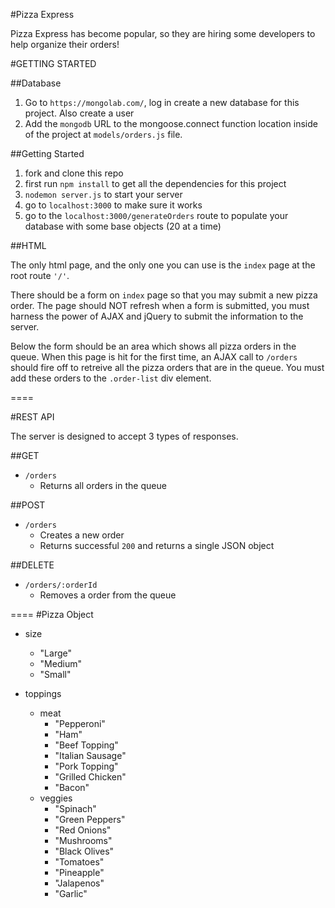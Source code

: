 #Pizza Express

Pizza Express has become popular, so they are hiring some developers to help organize their orders!

#GETTING STARTED

##Database
1. Go to `https://mongolab.com/`, log in create a new database for this project. Also create a user
2. Add the `mongodb` URL to the mongoose.connect function location inside of the project at `models/orders.js` file.

##Getting Started
1. fork and clone this repo
2. first run `npm install` to get all the dependencies for this project
3. `nodemon server.js` to start your server
4. go to `localhost:3000` to make sure it works
5. go to the `localhost:3000/generateOrders` route to populate your database with some base objects (20 at a time)



##HTML

The only html page, and the only one you can use is the `index` page at the root route `'/'`.

There should be a form on `index` page so that you may submit a new pizza order. The page should NOT refresh when a form is submitted, you must harness the power of AJAX and jQuery to submit the information to the server.

Below the form should be an area which shows all pizza orders in the queue. When this page is hit for the first time, an AJAX call to `/orders` should fire off to retreive all the pizza orders that are in the queue. You must add these orders to the `.order-list` div element.

====

#REST API

The server is designed to accept 3 types of responses.

##GET

- `/orders`
  - Returns all orders in the queue


##POST

- `/orders`
  - Creates a new order
  - Returns successful `200` and returns a single JSON object

##DELETE

- `/orders/:orderId`
  - Removes a order from the queue

====
#Pizza Object

- size
  - "Large"
  - "Medium"
  - "Small"

- toppings
  - meat
    - "Pepperoni"
    - "Ham"
    - "Beef Topping"
    - "Italian Sausage"
    - "Pork Topping"
    - "Grilled Chicken"
    - "Bacon"
  - veggies
    - "Spinach"
    - "Green Peppers"
    - "Red Onions"
    - "Mushrooms"
    - "Black Olives"
    - "Tomatoes"
    - "Pineapple"
    - "Jalapenos"
    - "Garlic"